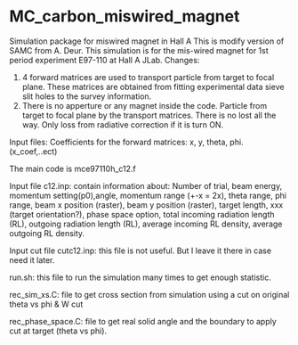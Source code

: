 # MC_carbon_miswired_magnet
Simulation package for miswired magnet in Hall A 
This is modify version of SAMC from A. Deur.
This simulation is for the mis-wired magnet for 1st period experiment E97-110 at Hall A JLab.
Changes:
1. 4 forward matrices are used to transport particle from target to focal plane.
These matrices are obtained from fitting experimental data sieve slit holes to the survey information.
2. There is no apperture or any magnet inside the code.
Particle from target to focal plane by the transport matrices. There is no lost all the way.
Only loss from radiative correction if it is turn ON.

Input files:
Coefficients for the forward matrices: x, y, theta, phi. (x_coef,..ect)

The main code is mce97110h_c12.f

Input file c12.inp: contain information about:
Number of trial, beam energy, momentum setting(p0),angle, momentum range (+-x = 2x), theta range, phi range, beam x position (raster), beam y position (raster), target length, xxx (target orientation?), phase space option, total incoming radiation length (RL), outgoing radiation length (RL), average incoming RL density, average outgoing RL density.

Input cut file cutc12.inp: this file is not useful. But I leave it there in case need it later.

run.sh: this file to run the simulation many times to get enough statistic.

rec_sim_xs.C: file to get cross section from simulation using a cut on original theta vs phi & W cut

rec_phase_space.C: file to get real solid angle and the boundary to apply cut at target (theta vs phi).
